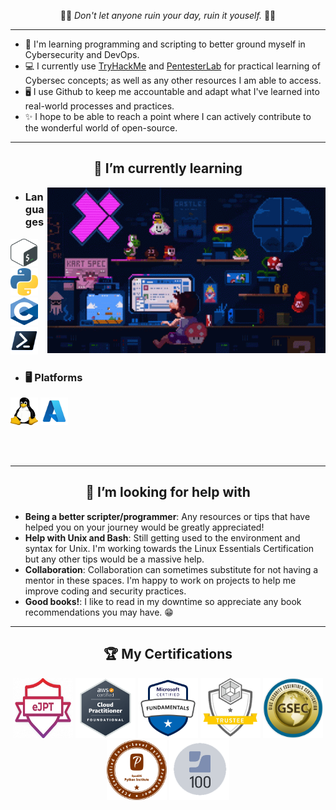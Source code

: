 <p align="center">
  🙏🏿 <i>Don't let anyone ruin your day, ruin it youself.</i> 🙏🏿
</p>

___

- 🔭 I'm learning programming and scripting to better ground myself in Cybersecurity and DevOps.
- 💻 I currently use [TryHackMe](https://tryhackme.com/p/TurboYetiii) and [PentesterLab](https://pentesterlab.com/profile/YetiLike) for practical learning of Cybersec concepts; as well as any other resources I am able to access.
- 🖥 I use Github to keep me accountable and adapt what I've learned into real-world processes and practices.
- ✨ I hope to be able to reach a point where I can actively contribute to the wonderful world of open-source.

___

<h2 align="center"> 🌱 I’m currently learning </h2>

<img align="right" alt="GIF" src="/images/pixel-art.gif" width="445" height="265" />

  - ### Languages
  <img src="/images/Gnu-bash-logo.svg.png" width="44" height="44" alt="Bash" /> <img src="/images/1280px-Python-logo-notext.svg.png" width="44" height="44" alt="Python"/> <img src="/images/C_Programming_Language.svg.png" width="44" height="44" alt="C" /> <img src="/images/ps_black_128.svg" width="44" height="44" alt="Powershell"/> 
  
  - ### 🖥 Platforms
  <img src="/images/Tux.svg.png" width="44" height="44" alt="Linux/Unix" /> <img src="/images/AzureLogo.png" width="44" height="44" alt="Azure" />

<br />
<br />

___

<h2 align="center"> 🤔 I’m looking for help with </h2>
  
  - **Being a better scripter/programmer**: Any resources or tips that have helped you on your journey would be greatly appreciated!
  - **Help with Unix and Bash**: Still getting used to the environment and syntax for Unix. I'm working towards the Linux Essentials Certification but any other tips would be a massive help.
  - **Collaboration**: Collaboration can sometimes substitute for not having a mentor in these spaces. I'm happy to work on projects to help me improve coding and security practices.
  - **Good books!**: I like to read in my downtime so appreciate any book recommendations you may have. 😁

___

<h2 align="center">🏆 My Certifications </h2>
<p align="center">
  <a href="https://elearnsecurity.com/product/ejpt-certification/" target="_blank" rel="noreferrer"> <img src="images/eJPT-200x149.png" width="96" height="96" alt="eJPT" /></a>
  <a href="https://aws.amazon.com/certification/certified-cloud-practitioner/" target="_blank" rel="noreferrer"> <img src="/images/AWS-CCP.png" width="96" height="96" alt="AWS CCP" /></a>
  <a href="https://docs.microsoft.com/en-us/learn/certifications/azure-fundamentals/" target="_blank" rel="noreferrer"><img src="/images/microsoft-certified-fundamentals-badge.svg" width="96" height="96" alt="Azure Fundamentals" /></a>
  <a href="https://training.cyberark.com/category/trustee" target="_blank" rel="noreferrer"> <img src="/images/Certifications-SeeSaw-Trustee2.png" width="96" height="96" alt="CyberArk Trustee" /></a>
  <a href="https://www.giac.org/certifications/security-essentials-gsec/" target="_blank" rel="noreferrer"><img src="/images/GSEC.png" width="96" height="96" alt="GSEC" /></a>
  <a href="https://pythoninstitute.org/pcep/" target="_blank" rel="noreferrer"><img src="/images/pcep_cert_badge.png" width="96" height="96" alt="PCEP" /></a>
  <a href="https://www.jamf.com/training/online-training/100/" target="_blank" rel="noreferrer"> <img src="/images/Jamf100.png" width="96" height="96" alt="Jamf 100" /></a>

 </p> 
  
<!--
**Os51/os51** is a ✨ _special_ ✨ repository because its `README.md` (this file) appears on your GitHub profile.

Here are some ideas to get you started:

- 🔭 I’m currently working on ...
- 🤔 I’m looking for help with
- 👯 I’m looking to collaborate on ...
- 🤔 I’m looking for help with ...
- 💬 Ask me about ...
- 📫 How to reach me: ...
- 😄 Pronouns: ...
- ⚡ Fun fact: ...
-->
